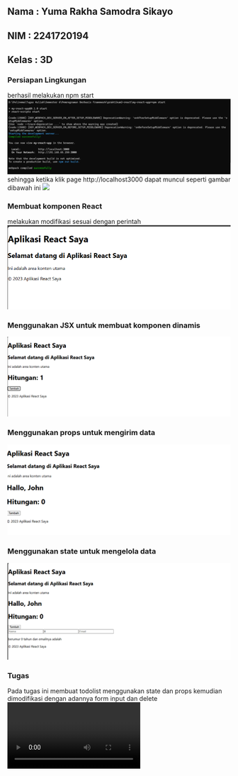 ## Nama : Yuma Rakha Samodra Sikayo
## NIM : 2241720194
## Kelas : 3D

### Persiapan Lingkungan
berhasil melakukan npm start
![](https://github.com/03Yuma/praktikum2-react/blob/main/image/Cuplikan%20layar%202025-02-19%20075118.png)
sehingga ketika klik page http://localhost3000 dapat muncul seperti gambar dibawah ini
![](https://github.com/03Yuma/praktikum2react/blob/main/image/Cuplikan%20layar%202025-02-19%20074959.png)

### Membuat komponen React
melakukan modifikasi sesuai dengan perintah
![](https://github.com/03Yuma/praktikum2-react/blob/main/image/Cuplikan%20layar%202025-02-19%20075804.png)

### Menggunakan JSX untuk membuat komponen dinamis
![](https://github.com/03Yuma/praktikum2-react/blob/main/image/Cuplikan%20layar%202025-02-19%20080209.png)

### Menggunakan props untuk mengirim data
![](https://github.com/03Yuma/praktikum2-react/blob/main/image/Cuplikan%20layar%202025-02-19%20080418.png)

### Menggunakan state untuk mengelola data
![](https://github.com/03Yuma/praktikum2-react/blob/main/image/Cuplikan%20layar%202025-02-19%20082010.png)

### Tugas
Pada tugas ini membuat todolist menggunakan state dan props kemudian dimodifikasi dengan adannya form input dan delete
![](https://github.com/03Yuma/praktikum2-react/blob/main/image/TugasPraktikum2.mp4)

